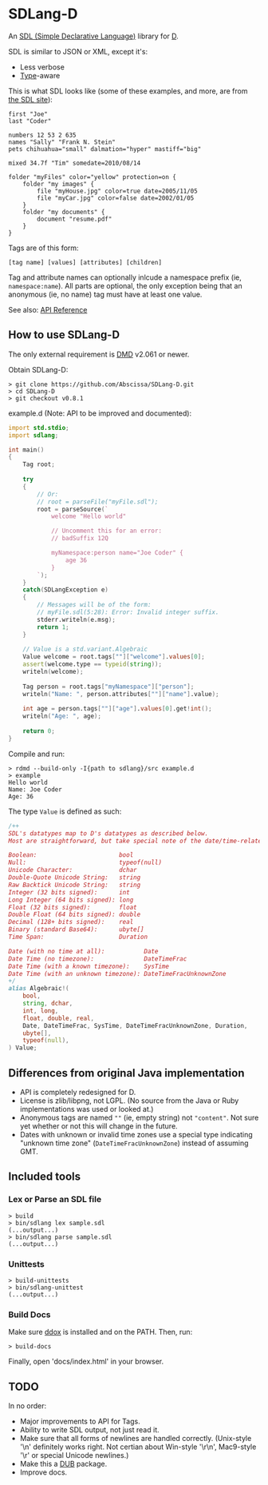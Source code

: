 # SDLang-D

An [SDL (Simple Declarative Language)](http://sdl.ikayzo.org/display/SDL/Language+Guide) library for [D](http://dlang.org).

SDL is similar to JSON or XML, except it's:
* Less verbose
* [Type](http://sdl.ikayzo.org/display/SDL/Language+Guide#LanguageGuide-literals)-aware

This is what SDL looks like (some of these examples, and more, are from [the SDL site](http://sdl.ikayzo.org/display/SDL/Language+Guide)):
```
first "Joe"
last "Coder"

numbers 12 53 2 635
names "Sally" "Frank N. Stein"
pets chihuahua="small" dalmation="hyper" mastiff="big"

mixed 34.7f "Tim" somedate=2010/08/14
```

```
folder "myFiles" color="yellow" protection=on {
    folder "my images" {
        file "myHouse.jpg" color=true date=2005/11/05
        file "myCar.jpg" color=false date=2002/01/05
    }
    folder "my documents" {
        document "resume.pdf"
    }
}
```

Tags are of this form:
```
[tag name] [values] [attributes] [children]
```

Tag and attribute names can optionally inlcude a namespace prefix (ie, ```namespace:name```). All parts are optional, the only exception being that an anonymous (ie, no name) tag must have at least one value.

See also: [API Reference](http://semitwist.com/sdlang-d-api)

## How to use SDLang-D

The only external requirement is [DMD](http://dlang.org) v2.061 or newer.

Obtain SDLang-D:
```console
> git clone https://github.com/Abscissa/SDLang-D.git
> cd SDLang-D
> git checkout v0.8.1
```

example.d (Note: API to be improved and documented):
```d
import std.stdio;
import sdlang;

int main()
{
    Tag root;
    
    try
    {
        // Or:
        // root = parseFile("myFile.sdl");
        root = parseSource(`
            welcome "Hello world"

            // Uncomment this for an error:
            // badSuffix 12Q

            myNamespace:person name="Joe Coder" {
                age 36
            }
        `);
    }
    catch(SDLangException e)
    {
        // Messages will be of the form:
        // myFile.sdl(5:28): Error: Invalid integer suffix.
        stderr.writeln(e.msg);
        return 1;
    }
    
    // Value is a std.variant.Algebraic
    Value welcome = root.tags[""]["welcome"].values[0];
    assert(welcome.type == typeid(string));
    writeln(welcome);
    
    Tag person = root.tags["myNamespace"]["person"];
    writeln("Name: ", person.attributes[""]["name"].value);
    
    int age = person.tags[""]["age"].values[0].get!int();
    writeln("Age: ", age);
    
    return 0;
}
```

Compile and run:
```console
> rdmd --build-only -I{path to sdlang}/src example.d
> example
Hello world
Name: Joe Coder
Age: 36
```

The type ```Value``` is defined as such:
```d
/++
SDL's datatypes map to D's datatypes as described below.
Most are straightforward, but take special note of the date/time-related types.

Boolean:                       bool
Null:                          typeof(null)
Unicode Character:             dchar
Double-Quote Unicode String:   string
Raw Backtick Unicode String:   string
Integer (32 bits signed):      int
Long Integer (64 bits signed): long
Float (32 bits signed):        float
Double Float (64 bits signed): double
Decimal (128+ bits signed):    real
Binary (standard Base64):      ubyte[]
Time Span:                     Duration

Date (with no time at all):           Date
Date Time (no timezone):              DateTimeFrac
Date Time (with a known timezone):    SysTime
Date Time (with an unknown timezone): DateTimeFracUnknownZone
+/
alias Algebraic!(
    bool,
    string, dchar,
    int, long,
    float, double, real,
    Date, DateTimeFrac, SysTime, DateTimeFracUnknownZone, Duration,
    ubyte[],
    typeof(null),
) Value;
```

## Differences from original Java implementation

* API is completely redesigned for D.
* License is zlib/libpng, not LGPL. (No source from the Java or Ruby implementations was used or looked at.)
* Anonymous tags are named ```""``` (ie, empty string) not ```"content"```. Not sure yet whether or not this will change in the future.
* Dates with unknown or invalid time zones use a special type indicating "unknown time zone" (```DateTimeFracUnknownZone```) instead of assuming GMT.

## Included tools

### Lex or Parse an SDL file

```console
> build
> bin/sdlang lex sample.sdl
(...output...)
> bin/sdlang parse sample.sdl
(...output...)
```

### Unittests

```console
> build-unittests
> bin/sdlang-unittest
(...output...)
```

### Build Docs

Make sure [ddox](https://github.com/rejectedsoftware/ddox) is installed and
on the PATH. Then, run:

```console
> build-docs
```

Finally, open 'docs/index.html' in your browser.

## TODO

In no order:

* Major improvements to API for Tags.
* Ability to write SDL output, not just read it.
* Make sure that all forms of newlines are handled correctly. (Unix-style '\n' definitely works right. Not certian about Win-style '\r\n', Mac9-style '\r' or special Unicode newlines.)
* Make this a [DUB](https://github.com/rejectedsoftware/dub) package.
* Improve docs.
